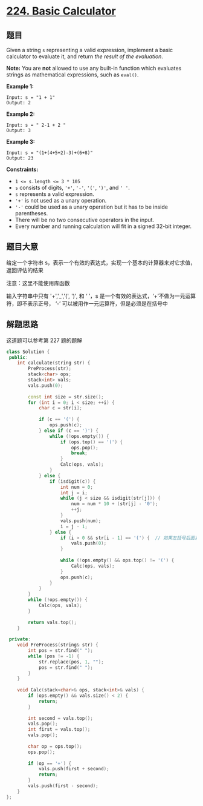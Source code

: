 # [224. Basic Calculator](https://leetcode.com/problems/basic-calculator/)

## 题目

Given a string `s` representing a valid expression, implement a basic calculator to evaluate it, and return *the result of the evaluation*.

**Note:** You are **not** allowed to use any built-in function which evaluates strings as mathematical expressions, such as `eval()`.

 

**Example 1:**

```
Input: s = "1 + 1"
Output: 2
```

**Example 2:**

```
Input: s = " 2-1 + 2 "
Output: 3
```

**Example 3:**

```
Input: s = "(1+(4+5+2)-3)+(6+8)"
Output: 23
```

 

**Constraints:**

- `1 <= s.length <= 3 * 105`
- `s` consists of digits, `'+'`, `'-'`, `'('`, `')'`, and `' '`.
- `s` represents a valid expression.
- `'+'` is not used as a unary operation.
- `'-'` could be used as a unary operation but it has to be inside parentheses.
- There will be no two consecutive operators in the input.
- Every number and running calculation will fit in a signed 32-bit integer.

## 题目大意

给定一个字符串 s，表示一个有效的表达式，实现一个基本的计算器来对它求值，返回评估的结果

注意：这里不能使用库函数 

输入字符串中只有 '+','_','(', ')', 和 ‘ ’，s 是一个有效的表达式，‘+’不做为一元运算符，即不表示正号， ‘-’ 可以被用作一元运算符，但是必须是在括号中

## 解题思路

这道题可以参考第 227 题的题解

``````c++
class Solution {
 public:
 	int calculate(string str) {
        PreProcess(str);
        stack<char> ops;
        stack<int> vals;
        vals.push(0); 
        
        const int size = str.size();
        for (int i = 0; i < size; ++i) {
            char c = str[i];
            
            if (c == '(') {
                ops.push(c);
            } else if (c == ')') {
                while (!ops.empty()) {
                    if (ops.top() == '(') {
                        ops.pop();
                        break;
                    }
                    Calc(ops, vals);
                }
            } else {
                if (isdigit(c)) {
                    int num = 0;
                    int j = i;
                    while (j < size && isdigit(str[j])) {
                        num = num * 10 + (str[j] - '0');
                        ++j;
                    }
                    vals.push(num);
                    i = j - 1;
                } else {
                    if (i > 0 && str[i - 1] == '(') {  // 如果左括号后面紧跟一个符号，一定是 '-'，作为一元运算符
                        vals.push(0);
                    }
                    
                    while (!ops.empty() && ops.top() != '(') {
                        Calc(ops, vals);
                    }
                    ops.push(c);
                }
            }
        }
        while (!ops.empty()) {
            Calc(ops, vals);
        }
        
        return vals.top();
    }
    
 private:
    void PreProcess(string& str) {
        int pos = str.find(" ");
        while (pos != -1) {
            str.replace(pos, 1, "");
            pos = str.find(" ");
        }
    }
    
    void Calc(stack<char>& ops, stack<int>& vals) {
        if (ops.empty() && vals.size() < 2) {
            return;
        }
        
        int second = vals.top();
        vals.pop();
        int first = vals.top();
        vals.pop();
        
        char op = ops.top();
        ops.pop();
        
        if (op == '+') {
            vals.push(first + second);
            return;
        }
        vals.push(first - second);
    }
};
``````

